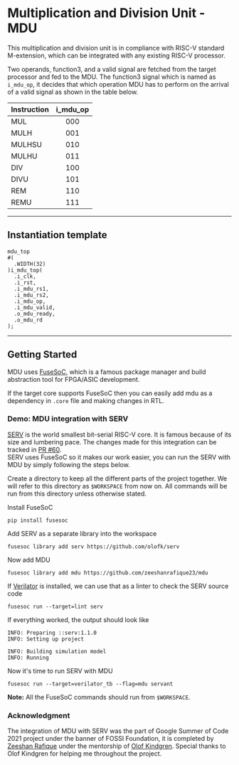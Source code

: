 # Multiplication and Division Unit -MDU
This multiplication and division unit is in compliance with RISC-V standard M-extension, which can be integrated with any existing RISC-V processor.

Two operands, function3, and a valid signal are fetched from the target processor and fed to the MDU. The function3 signal which is named as `i_mdu_op`, it decides that which operation MDU has to perform on the arrival of a valid signal as shown in the table below.

| Instruction   |    i_mdu_op   |
|---------------|:-------------:|
| MUL           |      000      |
| MULH          |      001      |
| MULHSU        |      010      |
| MULHU         |      011      |
| DIV           |      100      |
| DIVU          |      101      |
| REM           |      110      |
| REMU          |      111      |

---
## Instantiation template
```
mdu_top
#(
  .WIDTH(32)
)i_mdu_top(
  .i_clk,  
  .i_rst,
  .i_mdu_rs1,
  .i_mdu_rs2,
  .i_mdu_op,
  .i_mdu_valid,
  .o_mdu_ready,
  .o_mdu_rd
);
```
---
## Getting Started
MDU uses [FuseSoC](https://github.com/olofk/fusesoc), which is a famous package manager and build abstraction tool for FPGA/ASIC development.

If the target core supports FuseSoC then you can easily add mdu as a dependency in `.core` file and making changes in RTL.

### Demo: MDU integration with SERV
[SERV](https://github.com/olofk/serv) is the world smallest bit-serial RISC-V core. It is famous because of its size and lumbering pace. The changes made for this integration can be tracked in [PR #60](https://github.com/olofk/serv/pull/60).  
SERV uses FuseSoC so it makes our work easier, you can run the SERV with MDU by simply following the steps below.

Create a directory to keep all the different parts of the project together. We will refer to this directory as `$WORKSPACE` from now on. All commands will be run from this directory unless otherwise stated.

Install FuseSoC

    pip install fusesoc 

Add SERV as a separate library into the workspace

    fusesoc library add serv https://github.com/olofk/serv

Now add MDU

    fusesoc library add mdu https://github.com/zeeshanrafique23/mdu

If [Verilator](https://www.veripool.org/wiki/verilator) is installed, we can use that as a linter to check the SERV source code

    fusesoc run --target=lint serv

If everything worked, the output should look like

    INFO: Preparing ::serv:1.1.0
    INFO: Setting up project

    INFO: Building simulation model
    INFO: Running

Now it's time to run SERV with MDU

    fusesoc run --target=verilator_tb --flag=mdu servant

**Note:** All the FuseSoC commands should run from `$WORKSPACE`.

### Acknowledgment
The integration of MDU with SERV was the part of Google Summer of Code 2021 project under the banner of FOSSI Foundation, it is completed by [Zeeshan Rafique](https://github.com/zeeshanrafique23) under the mentorship of [Olof Kindgren](https://github.com/olofk). Special thanks to Olof Kindgren for helping me throughout the project.